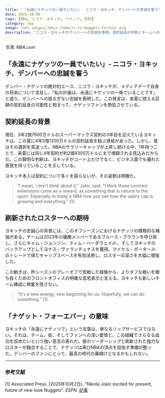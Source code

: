 ```yaml
---
title: "「永遠にナゲッツの一員でいたい」- ニコラ・ヨキッチ、デンバーへの忠誠を誓う"
date: 2025-10-06
tags: [NBA, ニコラ・ヨキッチ, ナゲッツ, 契約]
category: nba
image: /nba_images/Jokic-Commits-to-Nuggets-Forever.png
description: "ニコラ・ヨキッチがデンバーへの忠誠を表明。契約延長の判断とチームへの影響を現場視点で解説します。"
---
```

*写真: NBA.com*

## 「永遠にナゲッツの一員でいたい」- ニコラ・ヨキッチ、デンバーへの忠誠を誓う

デンバー・ナゲッツの絶対的エース、ニコラ・ヨキッチが、メディアデーで自身の将来について言及し、「私の計画は、永遠にナゲッツの一員でいることです」と語り、デンバーへの揺るぎない忠誠を表明した。この発言は、来夏に控える巨額の契約延長の可能性と相まって、ナゲッツファンを熱狂させている。

## 契約延長の背景

現在、5年2億7600万ドルのスーパーマックス契約の3年目を迎えているヨキッチは、この夏に4年2億1200万ドルの契約延長を結ぶ資格があった。しかし、彼はその選択を見送った。NBAのサラリーキャップが上昇し続ける中、1年待つことで、来夏には同じ4年契約が約2億9300万ドルにまで増額される見込みだからだ。この賢明な判断は、ヨキッチがコート上だけでなく、ビジネス面でも優れた感覚を持っていることを示している。

ヨキッチ本人は契約について多くを語らないが、その姿勢は明確だ。

> "I mean, I don't think about it," Jokic said. "I think those contract extensions come as a reward, as something that is natural to the sport. Especially in today's NBA how you see how the salary cap is growing and everything." [1]

## 刷新されたロスターへの期待

ヨキッチの忠誠心の背景には、このオフシーズンにおけるナゲッツの積極的な補強がある。チームは2023年の優勝メンバーであるブルース・ブラウンを呼び戻し、さらにキャム・ジョンソン、ティム・ハーダウェイJr.、そしてヨキッチのバックアップとしてヨナス・ヴァランチュナスを獲得。マイケル・ポーターJr.のトレードで得たキャップスペースを有効活用し、ロスターの深さを大幅に増強した。

この動きは、昨シーズンのプレーオフで苦戦した経験から、よりタフな戦いを勝ち抜くためのフロントオフィスの明確な意思表示と言える。ヨキッチも新しいチーム構成に興奮を隠さない。

> "It's a new energy, new beginning for us. Hopefully, we can do something." [1]

## 「ナゲット・フォーエバー」の意味

ヨキッチの「永遠にナゲッツで」という言葉は、単なるリップサービスではない。それは、チーム、街、そしてファンへの深い愛情と、この組織でさらなる成功を収めたいという強い意志の表れだ。彼のリーダーシップと刷新された強力なロスターが融合することで、ナゲッツは再びNBAの頂点を目指す準備が整った。デンバーのファンにとって、最高の時代の幕開けとなるかもしれない。

---

### 参考文献

[1] Associated Press. (2025年10月2日). "Nikola Jokic excited for present, future of new-look Nuggets". *ESPN*. [記事](https://www.espn.com/nba/story/_/id/46469065/nikola-jokic-excited-present-future-new-look-nuggets)
